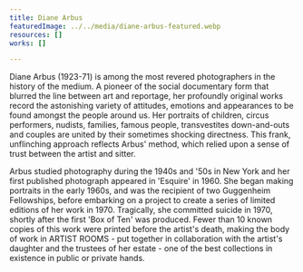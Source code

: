 ```yaml
---
title: Diane Arbus
featuredImage: ../../media/diane-arbus-featured.webp
resources: []
works: []

---
```


Diane Arbus (1923-71) is among the most revered photographers in the history of the medium. A pioneer of the social documentary form that blurred the line between art and reportage, her profoundly original works record the astonishing variety of attitudes, emotions and appearances to be found amongst the people around us. Her portraits of children, circus performers, nudists, families, famous people, transvestites down-and-outs and couples are united by their sometimes shocking directness. This frank, unflinching approach reflects Arbus' method, which relied upon a sense of trust between the artist and sitter.

Arbus studied photography during the 1940s and '50s in New York and her first published photograph appeared in 'Esquire' in 1960. She began making portraits in the early 1960s, and was the recipient of two Guggenheim Fellowships, before embarking on a project to create a series of limited editions of her work in 1970. Tragically, she committed suicide in 1970, shortly after the first 'Box of Ten' was produced. Fewer than 10 known copies of this work were printed before the artist's death, making the body of work in ARTIST ROOMS - put together in collaboration with the artist's daughter and the trustees of her estate - one of the best collections in existence in public or private hands.